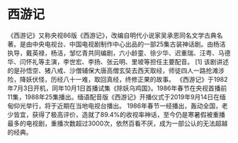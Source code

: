 # 西游记
《西游记》又称央视86版《西游记》，改编自明代小说家吴承恩同名文学古典名著。是由中央电视台、中国电视剧制作中心出品的一部25集古装神话剧。由杨洁执导，戴英禄，杨洁，邹忆青共同编剧，六小龄童、徐少华、迟重瑞、汪粤、马德华、闫怀礼等主演，李世宏、李扬、张云明、里坡等担任主要配音。 [1] 
该剧讲述的是孙悟空、猪八戒、沙僧辅保大唐高僧玄奘去西天取经，师徒四人一路抢滩涉险，降妖伏怪，历经八十一难，取回真经，终修正果的故事。
《西游记》于1982年7月3日开机，同年10月1日首播试集《除妖乌鸡国》。1986年春节在央视首播前11集，1988年25集播出。缅语配音版《西游记》开播仪式于2019年9月14日在缅甸仰光举行，将于近期在当地电视台播出。
1986年春节一经播出，轰动全国，老少皆宜，获得了极高评价，造就了89.4%的收视率神话，至今仍是寒暑假被重播最多的电视剧，重播次数超过3000次，依然百看不厌，成为一部公认的无法超越的经典。